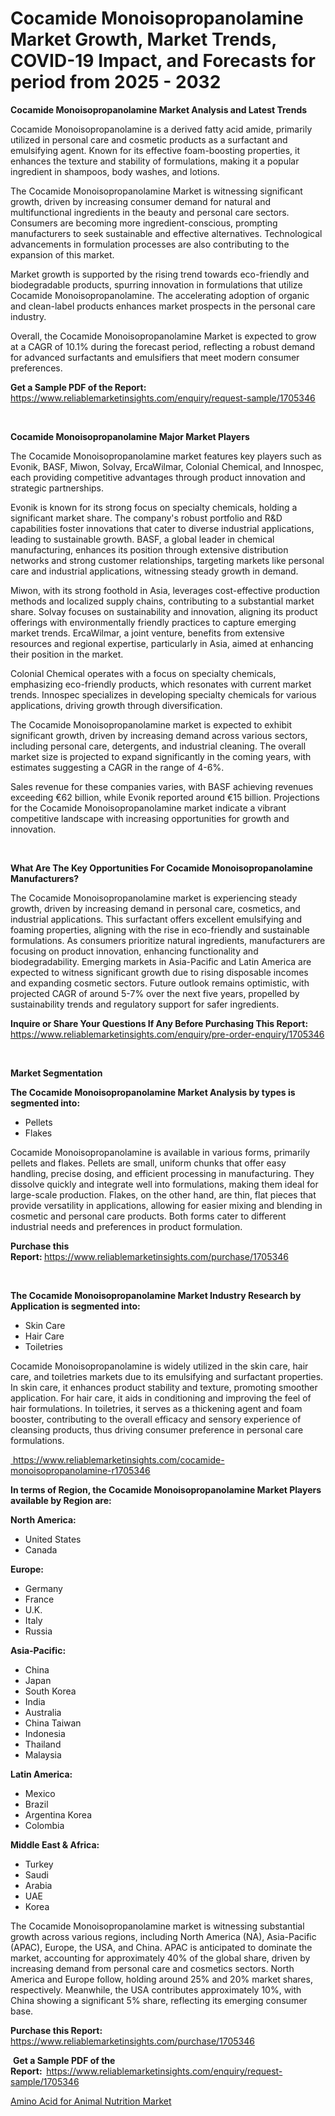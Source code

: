 <p><h1>Cocamide Monoisopropanolamine Market Growth, Market Trends, COVID-19 Impact, and Forecasts for period from 2025 - 2032</h1></p><p><strong>Cocamide Monoisopropanolamine Market Analysis and Latest Trends</strong></p>
<p><p>Cocamide Monoisopropanolamine is a derived fatty acid amide, primarily utilized in personal care and cosmetic products as a surfactant and emulsifying agent. Known for its effective foam-boosting properties, it enhances the texture and stability of formulations, making it a popular ingredient in shampoos, body washes, and lotions. </p><p>The Cocamide Monoisopropanolamine Market is witnessing significant growth, driven by increasing consumer demand for natural and multifunctional ingredients in the beauty and personal care sectors. Consumers are becoming more ingredient-conscious, prompting manufacturers to seek sustainable and effective alternatives. Technological advancements in formulation processes are also contributing to the expansion of this market.</p><p>Market growth is supported by the rising trend towards eco-friendly and biodegradable products, spurring innovation in formulations that utilize Cocamide Monoisopropanolamine. The accelerating adoption of organic and clean-label products enhances market prospects in the personal care industry. </p><p>Overall, the Cocamide Monoisopropanolamine Market is expected to grow at a CAGR of 10.1% during the forecast period, reflecting a robust demand for advanced surfactants and emulsifiers that meet modern consumer preferences.</p></p>
<p><strong>Get a Sample PDF of the Report:&nbsp;</strong> <a href="https://www.reliablemarketinsights.com/enquiry/request-sample/1705346?utm_campaign=1948&utm_medium=2&utm_source=Github&utm_content=ia&utm_term=27032025&utm_id=cocamide-monoisopropanolamine">https://www.reliablemarketinsights.com/enquiry/request-sample/1705346</a></p>
<p>&nbsp;</p>
<p><strong>Cocamide Monoisopropanolamine Major Market Players</strong></p>
<p><p>The Cocamide Monoisopropanolamine market features key players such as Evonik, BASF, Miwon, Solvay, ErcaWilmar, Colonial Chemical, and Innospec, each providing competitive advantages through product innovation and strategic partnerships. </p><p>Evonik is known for its strong focus on specialty chemicals, holding a significant market share. The company's robust portfolio and R&D capabilities foster innovations that cater to diverse industrial applications, leading to sustainable growth. BASF, a global leader in chemical manufacturing, enhances its position through extensive distribution networks and strong customer relationships, targeting markets like personal care and industrial applications, witnessing steady growth in demand.</p><p>Miwon, with its strong foothold in Asia, leverages cost-effective production methods and localized supply chains, contributing to a substantial market share. Solvay focuses on sustainability and innovation, aligning its product offerings with environmentally friendly practices to capture emerging market trends. ErcaWilmar, a joint venture, benefits from extensive resources and regional expertise, particularly in Asia, aimed at enhancing their position in the market.</p><p>Colonial Chemical operates with a focus on specialty chemicals, emphasizing eco-friendly products, which resonates with current market trends. Innospec specializes in developing specialty chemicals for various applications, driving growth through diversification.</p><p>The Cocamide Monoisopropanolamine market is expected to exhibit significant growth, driven by increasing demand across various sectors, including personal care, detergents, and industrial cleaning. The overall market size is projected to expand significantly in the coming years, with estimates suggesting a CAGR in the range of 4-6%.</p><p>Sales revenue for these companies varies, with BASF achieving revenues exceeding €62 billion, while Evonik reported around €15 billion. Projections for the Cocamide Monoisopropanolamine market indicate a vibrant competitive landscape with increasing opportunities for growth and innovation.</p></p>
<p>&nbsp;</p>
<p><strong>What Are The Key Opportunities For Cocamide Monoisopropanolamine Manufacturers?</strong></p>
<p><p>The Cocamide Monoisopropanolamine market is experiencing steady growth, driven by increasing demand in personal care, cosmetics, and industrial applications. This surfactant offers excellent emulsifying and foaming properties, aligning with the rise in eco-friendly and sustainable formulations. As consumers prioritize natural ingredients, manufacturers are focusing on product innovation, enhancing functionality and biodegradability. Emerging markets in Asia-Pacific and Latin America are expected to witness significant growth due to rising disposable incomes and expanding cosmetic sectors. Future outlook remains optimistic, with projected CAGR of around 5-7% over the next five years, propelled by sustainability trends and regulatory support for safer ingredients.</p></p>
<p><strong>Inquire or Share Your Questions If Any Before Purchasing This Report:</strong> <a href="https://www.reliablemarketinsights.com/enquiry/pre-order-enquiry/1705346?utm_campaign=1948&utm_medium=2&utm_source=Github&utm_content=ia&utm_term=27032025&utm_id=cocamide-monoisopropanolamine">https://www.reliablemarketinsights.com/enquiry/pre-order-enquiry/1705346</a></p>
<p>&nbsp;</p>
<p><strong>Market Segmentation</strong></p>
<p><strong>The Cocamide Monoisopropanolamine Market Analysis by types is segmented into:</strong></p>
<p><ul><li>Pellets</li><li>Flakes</li></ul></p>
<p><p>Cocamide Monoisopropanolamine is available in various forms, primarily pellets and flakes. Pellets are small, uniform chunks that offer easy handling, precise dosing, and efficient processing in manufacturing. They dissolve quickly and integrate well into formulations, making them ideal for large-scale production. Flakes, on the other hand, are thin, flat pieces that provide versatility in applications, allowing for easier mixing and blending in cosmetic and personal care products. Both forms cater to different industrial needs and preferences in product formulation.</p></p>
<p><strong>Purchase this Report:&nbsp;</strong><a href="https://www.reliablemarketinsights.com/purchase/1705346?utm_campaign=1948&utm_medium=2&utm_source=Github&utm_content=ia&utm_term=27032025&utm_id=cocamide-monoisopropanolamine">https://www.reliablemarketinsights.com/purchase/1705346</a></p>
<p>&nbsp;</p>
<p><strong>The Cocamide Monoisopropanolamine Market Industry Research by Application is segmented into:</strong></p>
<p><ul><li>Skin Care</li><li>Hair Care</li><li>Toiletries</li></ul></p>
<p><p>Cocamide Monoisopropanolamine is widely utilized in the skin care, hair care, and toiletries markets due to its emulsifying and surfactant properties. In skin care, it enhances product stability and texture, promoting smoother application. For hair care, it aids in conditioning and improving the feel of hair formulations. In toiletries, it serves as a thickening agent and foam booster, contributing to the overall efficacy and sensory experience of cleansing products, thus driving consumer preference in personal care formulations.</p></p>
<p><a href="https://www.reliablemarketinsights.com/cocamide-monoisopropanolamine-r1705346?utm_campaign=1948&utm_medium=2&utm_source=Github&utm_content=ia&utm_term=27032025&utm_id=cocamide-monoisopropanolamine">&nbsp;https://www.reliablemarketinsights.com/cocamide-monoisopropanolamine-r1705346</a></p>
<p><strong>In terms of Region, the Cocamide Monoisopropanolamine Market Players available by Region are:</strong></p>
<p>
    <p> <strong> North America: </strong>
        <ul>
            <li>United States</li>
            <li>Canada</li>
        </ul>
        </p> 
    <p> <strong> Europe: </strong>
        <ul>
            <li>Germany</li>
            <li>France</li>
            <li>U.K.</li>
            <li>Italy</li>
            <li>Russia</li>
        </ul>
        </p> 
    <p> <strong> Asia-Pacific: </strong>
        <ul>
            <li>China</li>
            <li>Japan</li>
            <li>South Korea</li>
            <li>India</li>
            <li>Australia</li>
            <li>China Taiwan</li>
            <li>Indonesia</li>
            <li>Thailand</li>
            <li>Malaysia</li>
        </ul>
        </p> 
    <p> <strong> Latin America: </strong>
        <ul>
            <li>Mexico</li>
            <li>Brazil</li>
            <li>Argentina Korea</li>
            <li>Colombia</li>
        </ul>
        </p> 
    <p> <strong> Middle East & Africa: </strong>
        <ul>
            <li>Turkey</li>
            <li>Saudi</li>
            <li>Arabia</li>
            <li>UAE</li>
            <li>Korea</li>
        </ul>
    </p>
    </p>
<p><p>The Cocamide Monoisopropanolamine market is witnessing substantial growth across various regions, including North America (NA), Asia-Pacific (APAC), Europe, the USA, and China. APAC is anticipated to dominate the market, accounting for approximately 40% of the global share, driven by increasing demand from personal care and cosmetics sectors. North America and Europe follow, holding around 25% and 20% market shares, respectively. Meanwhile, the USA contributes approximately 10%, with China showing a significant 5% share, reflecting its emerging consumer base.</p></p>
<p><strong>Purchase this Report: </strong><a href="https://www.reliablemarketinsights.com/purchase/1705346?utm_campaign=1948&utm_medium=2&utm_source=Github&utm_content=ia&utm_term=27032025&utm_id=cocamide-monoisopropanolamine">https://www.reliablemarketinsights.com/purchase/1705346</a></p>
<p>&nbsp;<strong>Get a Sample PDF of the Report:&nbsp;&nbsp;</strong><a href="https://www.reliablemarketinsights.com/enquiry/request-sample/1705346?utm_campaign=1948&utm_medium=2&utm_source=Github&utm_content=ia&utm_term=27032025&utm_id=cocamide-monoisopropanolamine">https://www.reliablemarketinsights.com/enquiry/request-sample/1705346</a></p>
<p><strong></strong></p>
<p><p><a href="https://github.com/kavechoxo/Market-Research-Report-List-1/blob/main/amino-acid-for-animal-nutrition-market.md?utm_campaign=1948&utm_medium=2&utm_source=Github&utm_content=ia&utm_term=27032025&utm_id=cocamide-monoisopropanolamine">Amino Acid for Animal Nutrition Market</a></p></p>